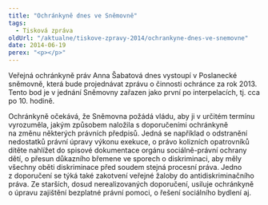 ```yaml
---
title: "Ochránkyně dnes ve Sněmovně"
tags:
  - Tisková zpráva
oldUrl: "/aktualne/tiskove-zpravy-2014/ochrankyne-dnes-ve-snemovne"
date: 2014-06-19
perex: "<p></p>"
---
```


<!-- imported from the old website -->

<p>Veřejná ochránkyně práv Anna Šabatová dnes vystoupí v Poslanecké sněmovně, která bude projednávat zprávu o činnosti ochránce za rok 2013. Tento bod je v jednání Sněmovny zařazen jako první po interpelacích, tj. cca po 10. hodině.</p><p>Ochránkyně očekává, že Sněmovna požádá vládu, aby ji v určitém termínu vyrozuměla, jakým způsobem naložila s doporučeními ochránkyně na změnu některých právních předpisů. Jedná se například o odstranění nedostatků právní úpravy výkonu exekuce, o právo kolizních opatrovníků dítěte nahlížet do spisové dokumentace orgánu sociálně-právní ochrany dětí, o přesun důkazního břemene ve sporech o diskriminaci, aby měly všechny oběti diskriminace před soudem stejná procesní práva. Jedno z doporučení se týká také zakotvení veřejné žaloby do antidiskriminačního práva. Ze starších, dosud nerealizovaných doporučení, usiluje ochránkyně o úpravu zajištění bezplatné právní pomoci, o řešení sociálního bydlení aj.</p>
